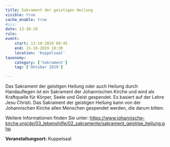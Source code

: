 ```yaml
---
title: Sakrament der geistigen Heilung
visible: true
cache_enable: true
#ics: 
date: 13-10-19
rule: 
event:
	start: 13-10-2019 09:45
	end: 13-10-2019 10:30
	location: 'Kuppelsaal'
taxonomy:
	category: ['Sakrament']
	tag: ['Oktober 2019']

---
```

Das Sakrament der geistigen Heilung oder auch Heilung durch Handauflegen ist ein Sakrament der Johannischen Kirche und wird als Kraftquelle für Körper, Seele und Geist gespendet. Es basiert auf der Lehre Jesu Christi. Das Sakrament der geistigen Heilung kann von der Johannischen Kirche allen Menschen gespendet werden, die darum bitten.

Weitere Informationen finden Sie unter:
https://www.johannische-kirche.org/de/03_lebenshilfe/02_sakramente/sakrament_geistige_heilung.php



**Veranstaltungsort:** Kuppelsaal

